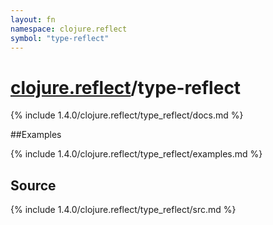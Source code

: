 ```yaml
---
layout: fn
namespace: clojure.reflect
symbol: "type-reflect"
---
```


# [clojure.reflect](../)/type-reflect

{% include 1.4.0/clojure.reflect/type_reflect/docs.md %}

##Examples

{% include 1.4.0/clojure.reflect/type_reflect/examples.md %}
## Source
{% include 1.4.0/clojure.reflect/type_reflect/src.md %}

